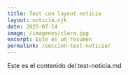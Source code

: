 ```yaml
---
title: Test con layout noticia
layout: noticia.njk
date: 2025-07-14
image: /imagenes/clara.jpg
excerpt: Este es un resumen
permalink: /seccion-test-noticia/
---
```


Este es el contenido del  test-noticia.md
